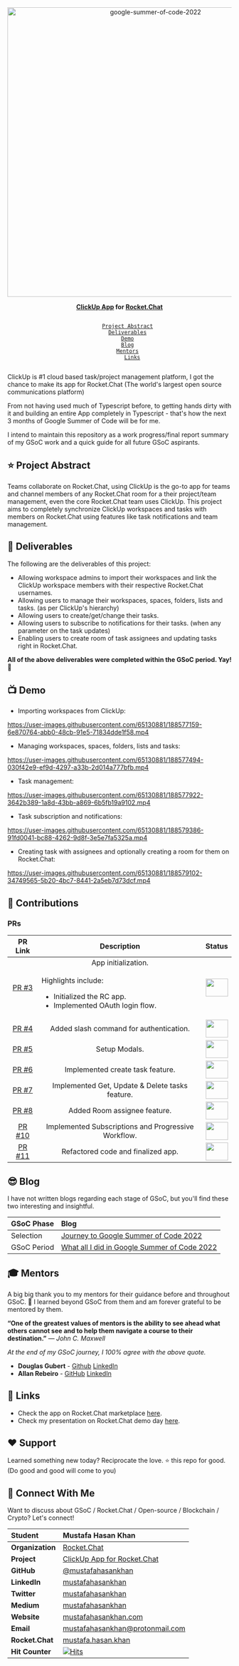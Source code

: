 <div align="center">
    <a href="https://summerofcode.withgoogle.com/programs/2022/projects/tN7gvf0E"><img src="https://assets-global.website-files.com/611a19ba853b746b32f6b402/62444b257d9d86ad941fba00_image%20(10).png" width="650" alt="google-summer-of-code-2022"></a>
    <br>
    <b> 
        <p>
          <a href="https://clickup.com/">ClickUp App</a> for <a href="https://rocket.chat/">Rocket.Chat</a>
        </p>
    </b>
</div>

<p align="center">
    <code> 
        <a href="#-project-abstract">Project Abstract</a>&nbsp;&nbsp;&nbsp;
        <a href="#-deliverables">Deliverables</a>&nbsp;&nbsp;&nbsp;
        <a href="#-demo">Demo</a>&nbsp;&nbsp;&nbsp;
        <a href="#-blog">Blog</a>&nbsp;&nbsp;&nbsp;
        <a href="#-mentors">Mentors</a>&nbsp;&nbsp;&nbsp;
        <a href="#-links">Links</a>
    </code>
</p>

ClickUp is #1 cloud based task/project management platform, I got the chance to make its app for Rocket.Chat (The world's largest open source communications platform)

From not having used much of Typescript before, to getting hands dirty with it and building an entire App completely in Typescript - that's how the next 3 months of Google Summer of Code will be for me.

I intend to maintain this repository as a work progress/final report summary of my GSoC work and a quick guide for all future GSoC aspirants.

## ⭐ Project Abstract

Teams collaborate on Rocket.Chat, using ClickUp is the go-to app for teams and channel members of any Rocket.Chat room for a their project/team management, even the core Rocket.Chat team uses ClickUp. This project aims to completely synchronize ClickUp workspaces and tasks with members on Rocket.Chat using features like task notifications and team management.

## 🚢 Deliverables

The following are the deliverables of this project:
- Allowing workspace admins to import their workspaces and link the ClickUp workspace members with their respective Rocket.Chat usernames.
- Allowing users to manage their workspaces, spaces, folders, lists and tasks. (as per ClickUp's hierarchy)
- Allowing users to create/get/change their tasks.
- Allowing users to subscribe to notifications for their tasks. (when any parameter on the task updates)
- Enabling users to create room of task assignees and updating tasks right in Rocket.Chat.

**All of the above deliverables were completed within the GSoC period. Yay! 🎉**

## 📺 Demo
- Importing workspaces from ClickUp:

https://user-images.githubusercontent.com/65130881/188577159-6e870764-abb0-48cb-91e5-71834dde1f58.mp4


- Managing workspaces, spaces, folders, lists and tasks:

https://user-images.githubusercontent.com/65130881/188577494-030f42e9-ef9d-4297-a33b-2d014a777bfb.mp4


- Task management:

https://user-images.githubusercontent.com/65130881/188577922-3642b389-1a8d-43bb-a869-6b5fb19a9102.mp4


- Task subscription and notifications:

https://user-images.githubusercontent.com/65130881/188579386-91fd0041-bc88-4262-9d8f-3e5e7fa5325a.mp4


- Creating task with assignees and optionally creating a room for them on Rocket.Chat:

https://user-images.githubusercontent.com/65130881/188579102-34749565-5b20-4bc7-8441-2a5eb7d73dcf.mp4

## 🚀 Contributions

### PRs

<div align="center">

| PR Link   | Description  | Status | 
| :-----------: | :------------------------------------:| :------:|
| [PR #3](https://github.com/RocketChat/Apps.ClickUp/pull/3) | App initialization. <br><br> <div align="left"> Highlights include:<ul><li>Initialized the RC app.</li><li>Implemented OAuth login flow.</li><div> | <img src="https://i.imgur.com/tskv8MM.png" width=50 height=40> |
| [PR #4](https://github.com/RocketChat/Apps.ClickUp/pull/4) | Added slash command for authentication. | <img src="https://i.imgur.com/tskv8MM.png" width=50 height=40> |
| [PR #5](https://github.com/RocketChat/Apps.ClickUp/pull/5) | Setup Modals. | <img src="https://i.imgur.com/tskv8MM.png" width=50 height=40> |
| [PR #6](https://github.com/RocketChat/Apps.ClickUp/pull/6) | Implemented create task feature. | <img src="https://i.imgur.com/tskv8MM.png" width=50 height=40> |
| [PR #7](https://github.com/RocketChat/Apps.ClickUp/pull/7) | Implemented Get, Update & Delete tasks feature. | <img src="https://i.imgur.com/tskv8MM.png" width=50 height=40>
| [PR #8](https://github.com/RocketChat/Apps.ClickUp/pull/8) | Added Room assignee feature. | <img src="https://i.imgur.com/tskv8MM.png" width=50 height=40> |
| [PR #10](https://github.com/RocketChat/Apps.ClickUp/pull/10) | Implemented Subscriptions and Progressive Workflow. | <img src="https://i.imgur.com/tskv8MM.png" width=50 height=40> |
| [PR #11](https://github.com/RocketChat/Apps.ClickUp/pull/11) | Refactored code and finalized app. | <img src="https://i.imgur.com/tskv8MM.png" width=50 height=40> |
</div>

## 😎 Blog
    
I have not written blogs regarding each stage of GSoC, but you'll find these two interesting and insightful.
    
<div align="center">
    
| **GSoC Phase** | Blog |
|:--------------------|:-------------------|
| Selection | [Journey to Google Summer of Code 2022](https://mustafahasankhan.com/blog/gsoc-2022) |
| GSoC Period | [What all I did in Google Summer of Code 2022](https://mustafahasankhan.com/blog/work-at-gsoc-2022) |
    
</div>

## 🎓 Mentors

A big big thank you to my mentors for their guidance before and throughout GSoC. 🙏 
I learned beyond GSoC from them and am forever grateful to be mentored by them.

**“One of the greatest values of mentors is the ability to see ahead what others cannot see and to help them navigate a course to their destination.”** *— John C. Maxwell*

*At the end of my GSoC journey, I 100% agree with the above quote.* 

- **Douglas Gubert** - [Github](https://github.com/d-gubert) [LinkedIn](https://www.linkedin.com/in/douglas-gubert-66798127)
- **Allan Rebeiro** - [GitHub](https://github.com/AllanPazRibeiro) [LinkedIn](https://www.linkedin.com/in/allan-ribeiro-2977998b)


## 🔗 Links
    
- Check the app on Rocket.Chat marketplace [here](#).
- Check my presentation on Rocket.Chat demo day [here](#).


## ❤️ Support
Learned something new today? Reciprocate the love. ⭐ this repo for good. (Do good and good will come to you)
    
## 💬 Connect With Me    
Want to discuss about GSoC / Rocket.Chat / Open-source / Blockchain / Crypto? Let's connect!
<div align="center">

| **Student** | Mustafa Hasan Khan |
|:--------------------|:-------------------|
| **Organization** | [Rocket.Chat](https://rocket.chat/) |
| **Project** | [ClickUp App for Rocket.Chat](https://summerofcode.withgoogle.com/programs/2022/projects/tN7gvf0E) |
| **GitHub** | [@mustafahasankhan](https://github.com/mustafahasankhan) |
| **LinkedIn** | [mustafahasankhan](https://www.linkedin.com/in/mustafahasankhan) |
| **Twitter** | [mustafahasankhan](https://www.twitter.com/mustafahkhan) |
| **Medium** | [mustafahasankhan](https://mustafahasankhan.medium.com/) |
| **Website** | [mustafahasankhan.com](https://mustafahasankhan.com) |
| **Email** | <a href="mailto:mustafahasankhan@protonmail.com">mustafahasankhan@protonmail.com</a> |
| **Rocket.Chat** | [mustafa.hasan.khan](https://open.rocket.chat/direct/mustafa.hasan.khan) |
| **Hit Counter** | <a href="https://hits.sh/github.com/mustafahasankhan/Google-Summer-of-Code-2022/"><img alt="Hits" src="https://hits.sh/github.com/mustafahasankhan/Google-Summer-of-Code-2022.svg?style=for-the-badge&label=views"/></a> |
</div>

